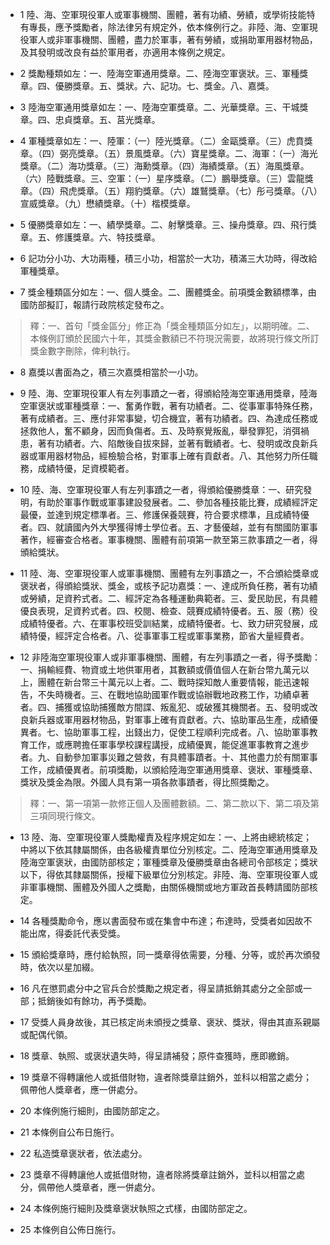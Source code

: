 * 1 陸、海、空軍現役軍人或軍事機關、團體，著有功績、勞績，或學術技能特有專長，應予獎勵者，除法律另有規定外，依本條例行之。非陸、海、空軍現役軍人或非軍事機關、團體，盡力於軍事，著有勞績，或捐助軍用器材物品，及其發明或改良有益於軍用者，亦適用本條例之規定。

* 2 獎勵種類如左：一、陸海空軍通用獎章。二、陸海空軍褒狀。三、軍種獎章。四、優勝獎章。五、獎狀。六、記功。七、獎金。八、嘉獎。

* 3 陸海空軍通用獎章如左：一、陸海空軍獎章。二、光華獎章。三、干城獎章。四、忠貞獎章。五、莒光獎章。

* 4 軍種獎章如左：一、陸軍：（一）陸光獎章。（二）金甌獎章。（三）虎賁獎章。（四）弼亮獎章。（五）景風獎章。（六）寶星獎章。二、海軍：（一）海光獎章。（二）海功獎章。（三）海勳獎章。（四）海績獎章。（五）海風獎章。（六）陸戰獎章。三、空軍：（一）星序獎章。（二）鵬舉獎章。（三）雲龍獎章。（四）飛虎獎章。（五）翔豹獎章。（六）雄鷲獎章。（七）彤弓獎章。（八）宣威獎章。（九）懋績獎章。（十）楷模獎章。

* 5 優勝獎章如左：一、績學獎章。二、射擊獎章。三、操舟獎章。四、飛行獎章。五、修護獎章。六、特技獎章。

* 6 記功分小功、大功兩種，積三小功，相當於一大功，積滿三大功時，得改給軍種獎章。

* 7 獎金種類區分如左：一、個人獎金。二、團體獎金。前項獎金數額標準，由國防部擬訂，報請行政院核定發布之。

> 釋：一、首句「獎金區分」修正為「獎金種類區分如左」，以期明確。二、本條例訂頒於民國六十年，其獎金數額已不符現況需要，故將現行條文所訂獎金數字刪除，俾利執行。

* 8 嘉獎以書面為之，積三次嘉獎相當於一小功。

* 9 陸、海、空軍現役軍人有左列事蹟之一者，得頒給陸海空軍通用獎章，陸海空軍褒狀或軍種獎章：一、奮勇作戰，著有功績者。二、從事軍事特殊任務，著有成績者。三、應付非常事變，切合機宜，著有功績者。四、為達成任務或拯救他人，奮不顧身，因而負傷者。五、及時察覺叛亂，舉發罪犯，消弭禍患，著有功績者。六、陷敵後自拔來歸，並著有戰績者。七、發明或改良新兵器或軍用器材物品，經檢驗合格，對軍事上確有貢獻者。八、其他努力所任職務，成績特優，足資模範者。

* 10 陸、海、空軍現役軍人有左列事蹟之一者，得頒給優勝獎章：一、研究發明，有助於軍事作戰或軍事建設發展者。二、參加各種技能比賽，成績經評定最優，並達到規定標準者。三、修護保養競賽，符合要求標準，且成績特優者。四、就讀國內外大學獲得博士學位者。五、才藝優越，並有有關國防軍事著作，經審查合格者。軍事機關、團體有前項第一款至第三款事蹟之一者，得頒給獎狀。

* 11 陸、海、空軍現役軍人或軍事機關、團體有左列事蹟之一，不合頒給獎章或褒狀者，得頒給獎狀、獎金，或核予記功嘉獎：一、達成所負任務，著有功績或勞績，足資矜式者。二、經評定為各種運動典範者。三、愛民助民，有具體優良表現，足資矜式者。四、校閱、檢查、競賽成績特優者。五、服（務）役成績特優者。六、在軍事校班受訓結業，成績特優者。七、致力研究發展，成績特優，經評定合格者。八、從事軍事工程或軍事業務，節省大量經費者。

* 12 非陸海空軍現役軍人或非軍事機關、團體，有左列事蹟之一者，得予獎勵：一、捐輸經費、物資或土地供軍用者，其數額或價值個人在新台幣九萬元以上，團體在新台幣三十萬元以上者。二、戰時探知敵人重要情報，能迅速報告，不失時機者。三、在戰地協助國軍作戰或協辦戰地政務工作，功績卓著者。四、捕獲或協助捕獲敵方間諜、叛亂犯、或破獲其機關者。五、發明或改良新兵器或軍用器材物品，對軍事上確有貢獻者。六、協助軍品生產，成績優異者。七、協助軍事工程，出錢出力，促使工程順利完成者。八、協助軍事教育工作，或應聘擔任軍事學校課程講授，成績優異，能促進軍事教育之進步者。九、自動參加軍事災難之營救，有具體事蹟者。十、其他盡力於有關軍事工作，成績優異者。前項獎勵，以頒給陸海空軍通用獎章、褒狀、軍種獎章、獎狀及獎金為限。外國人具有第一項各款事蹟者，得比照獎勵之。

> 釋：一、第一項第一款修正個人及團體數額。二、第二款以下、第二項及第三項同現行條文。

* 13 陸、海、空軍現役軍人獎勵權責及程序規定如左：一、上將由總統核定；中將以下依其隸屬關係，由各級權責單位分別核定。二、陸海空軍通用獎章及陸海空軍褒狀，由國防部核定；軍種獎章及優勝獎章由各總司令部核定；獎狀以下，得依其隸屬關係，授權下級單位分別核定。非陸、海、空軍現役軍人或非軍事機關、團體及外國人之獎勵，由關係機關或地方軍政首長轉請國防部核定。

* 14 各種獎勵命令，應以書面發布或在集會中布達；布達時，受獎者如因故不能出席，得委託代表受獎。

* 15 頒給獎章時，應付給執照，同一獎章得依需要，分種、分等，或於再次頒發時，依次以星加綴。

* 16 凡在懲罰處分中之官兵合於獎勵之規定者，得呈請抵銷其處分之全部或一部；抵銷後如有餘功，再予獎勵。

* 17 受獎人員身故後，其已核定尚未頒授之獎章、褒狀、獎狀，得由其直系親屬或配偶代領。

* 18 獎章、執照、或褒狀遺失時，得呈請補發；原件查獲時，應即繳銷。

* 19 獎章不得轉讓他人或抵借財物，違者除獎章註銷外，並科以相當之處分；佩帶他人獎章者，應一併處分。

* 20 本條例施行細則，由國防部定之。

* 21 本條例自公布日施行。

* 22 私造獎章褒狀者，依法處分。

* 23 獎章不得轉讓他人或抵借財物，違者除將獎章註銷外，並科以相當之處分，佩帶他人獎章者，應一併處分。

* 24 本條例施行細則及獎章褒狀執照之式樣，由國防部定之。

* 25 本條例自公佈日施行。

